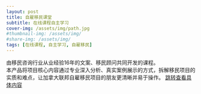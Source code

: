 ```yaml
---
layout: post
title: 自雇移民课堂
subtitle: 在线课程自主学习
cover-img: /assets/img/path.jpg
#thumbnail-img: /assets/img/
#share-img: /assets/img/
tags: [在线课程, 自主学习, 自雇移民]
---
```

由移民咨询行业从业经验16年的文案、移民顾问共同开发的课程。   
本产品将项目核心内容通过专业深入分析、真实案例展示的方式，拆解移民项目的实质和难点，让加拿大联邦自雇移民项目的朋友更清晰并易于操作。
[跳转查看具体内容](https://apprxycjw0d7727.h5.xiaoeknow.com/p/decorate/homepage)
